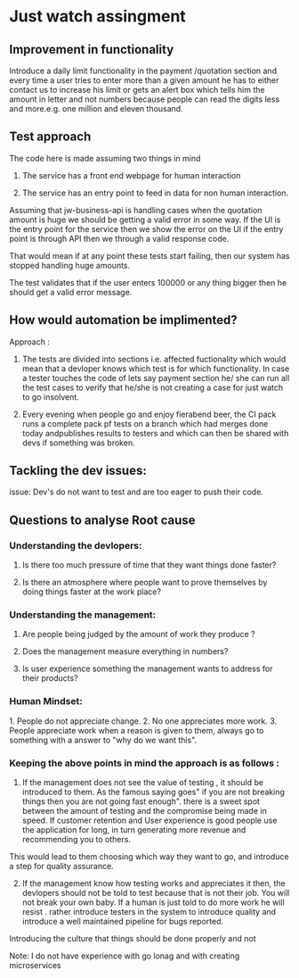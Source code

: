 <h1> Just watch assingment</h1>

<h2>Improvement in functionality</h2>
Introduce a daily limit functionality in the payment /quotation section and every time a user tries to enter more than a given amount he has to either contact us to increase his limit or gets an alert box which tells him the amount in letter and not numbers because people can read the digits less and more.e.g. one million and eleven thousand.
 
<h2>Test approach</h2>
The code here is made assuming two things in mind 

  1. The service has a front end webpage for human interaction
  
  2. The service has an entry point to feed in data for non human interaction.

Assuming that jw-business-api is handling cases when the quotation amount is huge we should be getting a valid error in some way.
If the UI is the entry point for the service then we show the error on the UI if the entry point is through API then we through a valid response code. 

That would mean if at any point these tests start failing, then our system has stopped handling huge amounts.

The test validates that if the user enters 100000 or any thing bigger then he should get a valid error message.


<h2>How would automation be implimented?</h2>
Approach :

1. The tests are divided into sections i.e. affected fuctionality which would mean that a devloper knows which test is for which functionality. 
  In case a tester touches the code of lets say payment  section he/ she can run all the test cases to verify that he/she is not creating a case for just watch to go        insolvent.
  
2. Every evening when people go and enjoy fierabend beer, the CI pack runs a complete pack pf tests on a branch which had merges done today andpublishes results to          testers and which can then be shared with devs if something was broken.


<h2>Tackling the dev issues:</h2>
issue: Dev's do not want to test and are too eager to push their code.

<h2>Questions to analyse Root cause</h2>

<h3>Understanding the devlopers: </h3>

1. Is there too much pressure of time that they want things done faster?

2. Is there an atmosphere where people want to prove themselves by doing things faster at the work place?

<h3>Understanding the management:</h3>

1. Are people being judged by the amount of work they produce ?

2. Does the management measure everything in numbers?

3. Is user experience something the management wants to address for their products?

<h3>Human Mindset:</h3>
1. People do not appreciate change.
2. No one appreciates more work.
3. People appreciate work when a reason is given to them, always go to something with a answer to "why do we want this".

<h3>Keeping the above points in mind the approach is as follows :</h3>

1. If the management does not see the value of testing , it should be introduced to them.
As the famous saying goes" if you are not breaking things then you are not going fast enough". there is a sweet spot between the amount of testing and the compromise being made in speed. If customer retention and User experience is good people use the application for long, in turn generating more revenue and recommending you to others.

This would lead to them choosing which way they want to go, and introduce a step for quality assurance. 


2. If the management know how testing works and appreciates it then, the devlopers should not be told to test because that is not their job. You will not break your own baby.
If a human is just told to do more work he will resist . rather introduce testers in the system to introduce quality and introduce a well maintained pipeline for bugs reported.






Introducing the culture that things should be done properly and not 

Note:
I do not have experience with go lonag and with creating microservices
